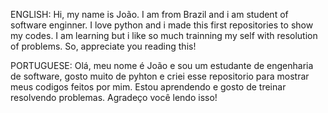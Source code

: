 ENGLISH: Hi, my name is João. I am from Brazil and i am student of software enginner. I love python and i made this first repositories to show my codes. I am learning but i like so much trainning my self with resolution of problems. So, appreciate you reading this!

PORTUGUESE: Olá, meu nome é João e sou um estudante de engenharia de software, gosto muito de pyhton e criei esse repositorio para mostrar meus codigos feitos por mim. Estou aprendendo e gosto de treinar resolvendo problemas. Agradeço você lendo isso!
